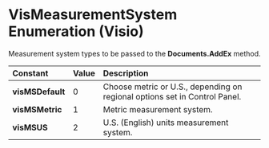
# VisMeasurementSystem Enumeration (Visio)

Measurement system types to be passed to the  **Documents.AddEx** method.



|**Constant**|**Value**|**Description**|
|:-----|:-----|:-----|
| **visMSDefault**|0|Choose metric or U.S., depending on regional options set in Control Panel.|
| **visMSMetric**|1|Metric measurement system.|
| **visMSUS**|2|U.S. (English) units measurement system.|
